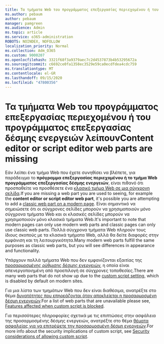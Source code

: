 ```yaml
---
title: Τα τμήματα Web του προγράμματος επεξεργασίας περιεχομένου ή του προγράμματος επεξεργασίας δέσμης ενεργειών λείπουν
ms.author: pebaum
author: pebaum
manager: pamgreen
ms.audience: Admin
ms.topic: article
ms.service: o365-administration
ROBOTS: NOINDEX, NOFOLLOW
localization_priority: Normal
ms.collection: Adm_O365
ms.custom: 9000207
ms.openlocfilehash: 3321f68f3a9379aec7c2d4537873b4b53295672a
ms.sourcegitcommit: c6692ce0fa1358ec3529e59ca0ecdfdea4cdc759
ms.translationtype: MT
ms.contentlocale: el-GR
ms.lasthandoff: 09/15/2020
ms.locfileid: "47800356"
---
```

# <a name="content-editor-or-script-editor-web-parts-are-missing"></a><span data-ttu-id="6bf4a-102">Τα τμήματα Web του προγράμματος επεξεργασίας περιεχομένου ή του προγράμματος επεξεργασίας δέσμης ενεργειών λείπουν</span><span class="sxs-lookup"><span data-stu-id="6bf4a-102">Content editor or script editor web parts are missing</span></span>

<span data-ttu-id="6bf4a-103">Εάν λείπει ένα τμήμα Web που έχετε συνηθίσει να βλέπετε, για παράδειγμα το **πρόγραμμα επεξεργασίας περιεχομένου ή το τμήμα Web προγράμματος επεξεργασίας δέσμης ενεργειών**, είναι πιθανό ότι προσπαθείτε να προσθέσετε ένα [κλασικό τμήμα Web σε μια σύγχρονη σελίδα](https://support.office.com/article/classic-and-modern-web-part-experiences-3fdae6c3-8fc1-49ab-8708-8c104b882e64).</span><span class="sxs-lookup"><span data-stu-id="6bf4a-103">If you are missing a web part you are used to seeing, for example the **content editor or script editor web part**, it's possible you are attempting to add a [classic web part on a modern page](https://support.office.com/article/classic-and-modern-web-part-experiences-3fdae6c3-8fc1-49ab-8708-8c104b882e64).</span></span> <span data-ttu-id="6bf4a-104">Είναι σημαντικό να σημειώσετε ότι οι σύγχρονες σελίδες μπορούν να χρησιμοποιούν μόνο σύγχρονα τμήματα Web και οι κλασικές σελίδες μπορούν να χρησιμοποιούν μόνο κλασικά τμήματα Web.</span><span class="sxs-lookup"><span data-stu-id="6bf4a-104">It's important to note that modern pages can only use modern web parts and classic pages can only use classic web parts.</span></span> <span data-ttu-id="6bf4a-105">Πολλά σύγχρονα τμήματα Web πληρούν τους ίδιους σκοπούς με τα κλασικά τμήματα Web, αλλά θα δείτε διαφορές στην εμφάνιση και τη λειτουργικότητα.</span><span class="sxs-lookup"><span data-stu-id="6bf4a-105">Many modern web parts fulfill the same purposes as classic web parts, but you will see differences in appearance and functionality.</span></span>

<span data-ttu-id="6bf4a-106">Υπάρχουν πολλά τμήματα Web που δεν εμφανίζονται εξαιτίας της [προσαρμοσμένης ρύθμισης δέσμης ενεργειών](https://docs.microsoft.com/sharepoint/allow-or-prevent-custom-script), η οποία είναι απενεργοποιημένη από προεπιλογή σε σύγχρονες τοποθεσίες.</span><span class="sxs-lookup"><span data-stu-id="6bf4a-106">There are many web parts that do not show up due to the [custom script setting](https://docs.microsoft.com/sharepoint/allow-or-prevent-custom-script), which is disabled by default on modern sites.</span></span> 

<span data-ttu-id="6bf4a-107">Για μια λίστα των τμημάτων Web που δεν είναι διαθέσιμα, ανατρέξτε στο θέμα [δυνατότητες που επηρεάζονται όταν αποκλείεται η προσαρμοσμένη δέσμη ενεργειών](https://docs.microsoft.com/sharepoint/allow-or-prevent-custom-script#features-affected-when-custom-script-is-blocked).</span><span class="sxs-lookup"><span data-stu-id="6bf4a-107">For a list of web parts that are unavailable please see, [Features affected when custom script is blocked](https://docs.microsoft.com/sharepoint/allow-or-prevent-custom-script#features-affected-when-custom-script-is-blocked).</span></span>

<span data-ttu-id="6bf4a-108">Για περισσότερες πληροφορίες σχετικά με τις επιπτώσεις στην ασφάλεια της προσαρμοσμένης δέσμης ενεργειών, ανατρέξτε στο θέμα [θέματα ασφαλείας για να επιτρέψετε την προσαρμοσμένη δέσμη ενεργειών](https://docs.microsoft.com/sharepoint/security-considerations-of-allowing-custom-script).</span><span class="sxs-lookup"><span data-stu-id="6bf4a-108">For more info about the security implications of custom script, see [Security considerations of allowing custom script](https://docs.microsoft.com/sharepoint/security-considerations-of-allowing-custom-script).</span></span>
